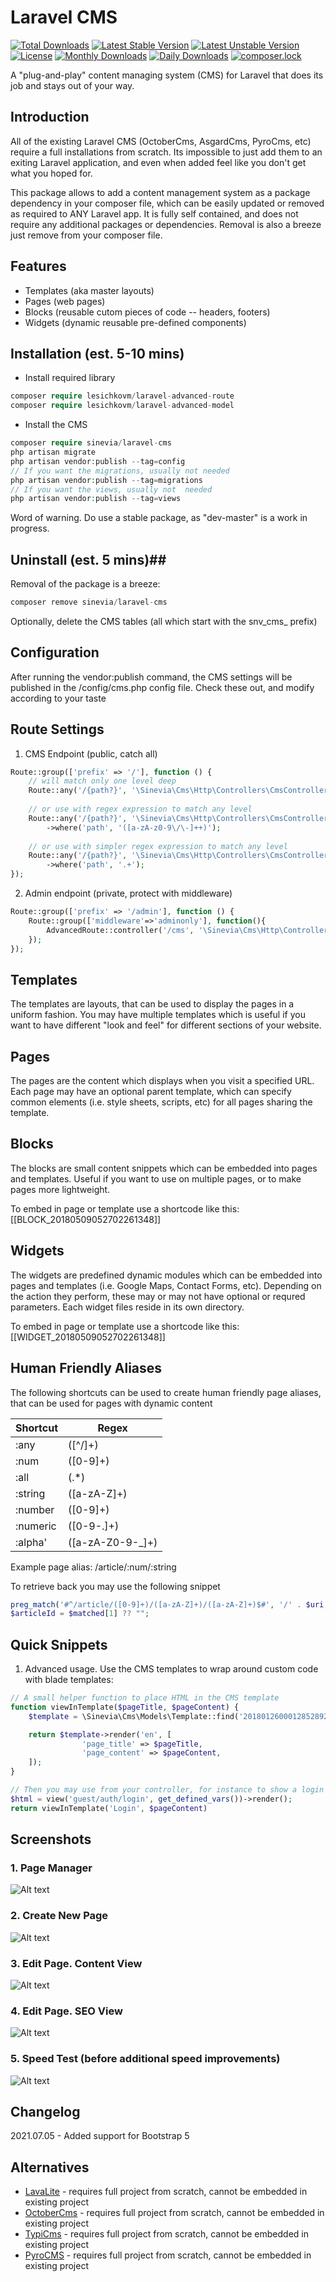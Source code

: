 # Laravel CMS #

[![Total Downloads](https://poser.pugx.org/sinevia/laravel-cms/downloads)](https://packagist.org/packages/sinevia/laravel-cms)
[![Latest Stable Version](https://poser.pugx.org/sinevia/laravel-cms/v/stable)](https://packagist.org/packages/sinevia/laravel-cms)
[![Latest Unstable Version](https://poser.pugx.org/sinevia/laravel-cms/v/unstable)](https://packagist.org/packages/sinevia/laravel-cms)
[![License](https://poser.pugx.org/sinevia/laravel-cms/license)](https://packagist.org/packages/sinevia/laravel-cms)
[![Monthly Downloads](https://poser.pugx.org/sinevia/laravel-cms/d/monthly)](https://packagist.org/packages/sinevia/laravel-cms)
[![Daily Downloads](https://poser.pugx.org/sinevia/laravel-cms/d/daily)](https://packagist.org/packages/sinevia/laravel-cms)
[![composer.lock](https://poser.pugx.org/sinevia/laravel-cms/composerlock)](https://packagist.org/packages/sinevia/laravel-cms)

A "plug-and-play" content managing system (CMS) for Laravel that does its job and stays out of your way.

## Introduction ##

All of the existing Laravel CMS (OctoberCms, AsgardCms, PyroCms, etc) require a full installations from scratch. Its impossible to just add them to an exiting Laravel application, and even when added feel like you don't get what you hoped for.

This package allows to add a content management system as a package dependency in your composer file, which can be easily updated or removed as required to ANY Laravel app. It is fully self contained, and does not require any additional packages or dependencies. Removal is also a breeze just remove from your composer file.

## Features ##

- Templates (aka master layouts)
- Pages (web pages)
- Blocks (reusable cutom pieces of code -- headers, footers)
- Widgets (dynamic reusable pre-defined components)

## Installation (est. 5-10 mins) ##

- Install required library

```php
composer require lesichkovm/laravel-advanced-route
composer require lesichkovm/laravel-advanced-model
```

- Install the CMS
```php
composer require sinevia/laravel-cms
php artisan migrate
php artisan vendor:publish --tag=config
// If you want the migrations, usually not needed
php artisan vendor:publish --tag=migrations
// If you want the views, usually not  needed
php artisan vendor:publish --tag=views
```

Word of warning. Do use a stable package, as "dev-master" is a work in progress.

## Uninstall (est. 5 mins)##

Removal of the package is a breeze:

```php
composer remove sinevia/laravel-cms
```

Optionally, delete the CMS tables (all which start with the snv_cms_ prefix)

## Configuration

After running the vendor:publish command, the CMS settings will be published in the /config/cms.php config file. Check these out, and modify according to your taste


## Route Settings ##

1. CMS Endpoint (public, catch all)

```php
Route::group(['prefix' => '/'], function () {
    // will match only one level deep
    Route::any('/{path?}', '\Sinevia\Cms\Http\Controllers\CmsController@anyPageView');
    
    // or use with regex expression to match any level
    Route::any('/{path?}', '\Sinevia\Cms\Http\Controllers\CmsController@anyPageView')
        ->where('path', '([a-zA-z0-9\/\-]++)');
        
    // or use with simpler regex expression to match any level
    Route::any('/{path?}', '\Sinevia\Cms\Http\Controllers\CmsController@anyPageView')
        ->where('path', '.+');
});
```

2. Admin endpoint (private, protect with middleware)

```php
Route::group(['prefix' => '/admin'], function () {
    Route::group(['middleware'=>'adminonly'], function(){
        AdvancedRoute::controller('/cms', '\Sinevia\Cms\Http\Controllers\CmsController');
    });
});
```

## Templates ##

The templates are layouts, that can be used to display the pages in a uniform fashion. You may have multiple templates which is useful if you want to have different "look and feel" for different sections of your website.

## Pages ##

The pages are the content which displays when you visit a specified URL. Each page may have an optional parent template, which can specify common elements (i.e. style sheets, scripts, etc) for all pages sharing the template.

## Blocks ##

The blocks are small content snippets which can be embedded into pages and templates. Useful if you want to use on multiple pages, or to make pages more lightweight.

To embed in page or template use a shortcode like this: [[BLOCK_20180509052702261348]] 

## Widgets ##

The widgets are predefined dynamic modules which can be embedded into pages and templates (i.e. Google Maps, Contact Forms, etc). Depending on the action they perform, these may or may not have optional or requred parameters. Each widget files reside in its own directory.

To embed in page or template use a shortcode like this: [[WIDGET_20180509052702261348]]

## Human Friendly Aliases ##
The following shortcuts can be used to create human friendly page aliases, that can be used for pages with dynamic content

|Shortcut | Regex |
| ------- |-------|
| :any    | ([^/]+) |
| :num    | ([0-9]+) |
| :all    | (.*) |
| :string | ([a-zA-Z]+) |
| :number | ([0-9]+) |
| :numeric | ([0-9-.]+) |
| :alpha' | ([a-zA-Z0-9-_]+) |

Example page alias: /article/:num/:string

To retrieve back you may use the following snippet
```php
preg_match('#^/article/([0-9]+)/([a-zA-Z]+)/([a-zA-Z]+)$#', '/' . $uri, $matched);
$articleId = $matched[1] ?? "";
```

## Quick Snippets

1. Advanced usage. Use the CMS templates to wrap around custom code with blade templates:

```php
// A small helper function to place HTML in the CMS template
function viewInTemplate($pageTitle, $pageContent) {
    $template = \Sinevia\Cms\Models\Template::find('20180126000128528925');

    return $template->render('en', [
                'page_title' => $pageTitle,
                'page_content' => $pageContent,
    ]);
}

// Then you may use from your controller, for instance to show a login form in
$html = view('guest/auth/login', get_defined_vars())->render();
return viewInTemplate('Login', $pageContent)
```

## Screenshots

### 1. Page Manager
![Alt text](screenshots/001_PageManager.png?raw=true "CMS. Page Manager")

### 2. Create New Page
![Alt text](screenshots/002_PageAddNew.png?raw=true "CMS. Create New Page")

### 3. Edit Page. Content View
![Alt text](screenshots/003_PageEdit.png?raw=true "CMS. Edit Page. Content View")

### 4. Edit Page. SEO View
![Alt text](screenshots/004_PageEdit_SeoView.png?raw=true "CMS. Edit Page. SEO View")

### 5. Speed Test (before additional speed improvements)
![Alt text](screenshots/005_SpeedTest.png?raw=true "CMS. Speed Test")


## Changelog

2021.07.05 - Added support for Bootstrap 5

## Alternatives

- [LavaLite](https://github.com/LavaLite/cms) - requires full project from scratch, cannot be embedded in existing project
- [OctoberCms](https://github.com/octobercms/october) - requires full project from scratch, cannot be embedded in existing project
- [TypiCms](https://github.com/TypiCMS/Base) - requires full project from scratch, cannot be embedded in existing project
- [PyroCMS](https://github.com/pyrocms/pyrocms) - requires full project from scratch, cannot be embedded in existing project
